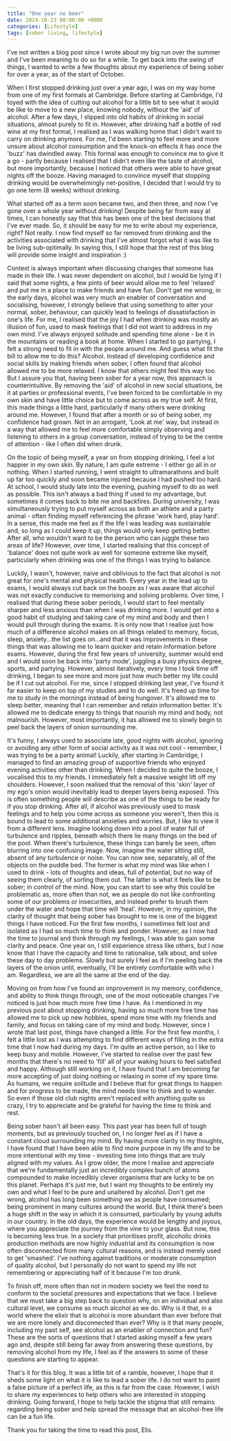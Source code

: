 ```yaml
---
title: "One year no beer"
date: 2024-10-23 00:00:00 +0000
categories: [Lifestyle]
tags: [sober living, lifestyle]
---
```


I've not written a blog post since I wrote about my big run over the summer and I've been meaning to do so for a while. To get back into the swing of things, I wanted to write a few thoughts about my experience of being sober for over a year, as of the start of October.


When I first stopped drinking just over a year ago, I was on my way home from one of my first formals at Cambridge. Before starting at Cambridge, I'd toyed with the idea of cutting out alcohol for a little bit to see what it would be like to move to a new place, knowing nobody, without the 'aid' of alcohol. After a few days, I slipped into old habits of drinking in social situations, almost purely to fit in. However, after drinking half a bottle of red wine at my first formal, I realised as I was walking home that I didn't want to carry on drinking anymore. For me, I'd been starting to feel more and more unsure about alcohol consumption and the knock-on effects it has once the 'buzz' has dwindled away. This formal was enough to convince me to give it a go - partly because I realised that I didn't even like the taste of alcohol, but more importantly, because I noticed that others were able to have great nights off the booze. Having managed to convince myself that stopping drinking would be overwhelmingly net-positive, I decided that I would try to go one term (8 weeks) without drinking. 


What started off as a term soon became two, and then three, and now I've gone over a whole year without drinking! Despite being far from easy at times, I can honestly say that this has been one of the best decisions that I've ever made. So, it should be easy for me to write about my experience, right? Not really. I now find myself so far removed from drinking and the activities associated with drinking that I've almost forgot what it was like to be living sub-optimally. In saying this, I still hope that the rest of this blog will provide some insight and inspiration :)


Context is always important when discussing changes that someone has made in their life. I was never dependent on alcohol, but I would be lying if I said that some nights, a few pints of beer would allow me to feel 'relaxed' and put me in a place to make friends and have fun. Don't get me wrong, in the early days, alcohol was very much an enabler of conversation and socialising, however, I strongly believe that using something to alter your normal, sober, behaviour, can quickly lead to feelings of dissatisfaction in one's life. For me, I realised that the joy I had when drinking was mostly an illusion of fun, used to mask feelings that I did not want to address in my own mind. I've always enjoyed solitude and spending time alone - be it in the mountains or reading a book at home. When I started to go partying, I felt a strong need to fit in with the people around me. And guess what fit the bill to allow me to do this? Alcohol. Instead of developing confidence and social skills by making friends when sober, I often found that alcohol allowed me to be more relaxed. I know that others might feel this way too. But I assure you that, having been sober for a year now, this approach is counterintuitive. By removing the 'aid' of alcohol in new social situations, be it at parties or professional events, I've been forced to be comfortable in my own skin and have little choice but to come across as my true self. At first, this made things a little hard, particularly if many others were drinking around me. However, I found that after a month or so of being sober, my confidence had grown. Not in an arrogant, 'Look at me' way, but instead in a way that allowed me to feel more comfortable simply observing and listening to others in a group conversation, instead of trying to be the centre of attention - like I often did when drunk. 


On the topic of being myself, a year on from stopping drinking, I feel a lot happier in my own skin. By nature, I am quite extreme - I either go all in or nothing. When I started running, I went straight to ultramarathons and built up far too quickly and soon became injured because I had pushed too hard. At school, I would study late into the evening, pushing myself to do as well as possible. This isn't always a bad thing if used to my advantage, but sometimes it comes back to bite me and backfires. During university, I was simultaneously trying to put myself across as both an athlete and a party animal - often finding myself referencing the phrase 'work hard, play hard'. In a sense, this made me feel as if the life I was leading was sustainable and, so long as I could keep it up, things would only keep getting better. After all, who wouldn't want to be the person who can juggle these two areas of life? However, over time, I started realising that this concept of 'balance' does not quite work as well for someone extreme like myself, particularly when drinking was one of the things I was trying to balance. 


Luckily, I wasn't, however, naive and oblivious to the fact that alcohol is not great for one's mental and physical health. Every year in the lead up to exams, I would always cut back on the booze as I was aware that alcohol was not exactly conducive to memorising and solving problems. Over time, I realised that during these sober periods, I would start to feel mentally sharper and less anxious than when I was drinking more. I would get into a good habit of studying and taking care of my mind and body and then I would pull through during the exams. It is only now that I realise just how much of a difference alcohol makes on all things related to memory, focus, sleep, anxiety...the list goes on...and that it was improvements in these things that was allowing me to learn quicker and retain information before exams. However, during the first few years of university, summer would end and I would soon be back into 'party mode', juggling a busy physics degree, sports, and partying. However, almost iteratively, every time I took time off drinking, I began to see more and more just how much better my life could be if I cut out alcohol. For me, since I stopped drinking last year, I've found it far easier to keep on top of my studies and to do well. It's freed up time for me to study in the mornings instead of being hungover. It's allowed me to sleep better, meaning that I can remember and retain information better. It's allowed me to dedicate energy to things that nourish my mind and body, not malnourish. However, most importantly, it has allowed me to slowly begin to peel back the layers of onion surrounding me.


It's funny, I always used to associate late, good nights with alcohol, ignoring or avoiding any other form of social activity as it was not cool - remember, I was trying to be a party animal! Luckily, after starting in Cambridge, I managed to find an amazing group of supportive friends who enjoyed evening activities other than drinking. When I decided to quite the booze, I vocalised this to my friends. I immediately felt a massive weight lift off my shoulders. However, I soon realised that the removal of this 'skin' layer of my ego's onion would inevitably lead to deeper layers being exposed. This is often something people will describe as one of the things to be ready for if you stop drinking. After all, if alcohol was previously used to mask feelings and to help you come across as someone you weren't, then this is bound to lead to some additional anxieties and worries. But, I like to view it from a different lens. Imagine looking down into a pool of water full of turbulence and ripples, beneath which there lie many things on the bed of the pool. When there's turbulence, these things can barely be seen, often blurring into one confusing image. Now, imagine the water sitting still, absent of any turbulence or noise. You can now see, separately, all of the objects on the puddle bed. The former is what my mind was like when I used to drink - lots of thoughts and ideas, full of potential, but no way of seeing them clearly, of sorting them out. The latter is what it feels like to be sober; in control of the mind. Now, you can start to see why this could be problematic as, more often than not, we as people do not like confronting some of our problems or insecurities, and instead prefer to brush them under the water and hope that time will 'heal'. However, in my opinion, the clarity of thought that being sober has brought to me is one of the biggest things I have noticed. For the first few months, I sometimes felt lost and isolated as I had so much time to think and ponder. However, as I now had the time to journal and think through my feelings, I was able to gain some clarity and peace. One year on, I still experience stress like others, but I now know that I have the capacity and time to rationalise, talk about, and solve these day to day problems. Slowly but surely I feel as if I'm peeling back the layers of the onion until, eventually, I'll be entirely comfortable with who I am. Regardless, we are all the same at the end of the day. 


Moving on from how I've found an improvement in my memory, confidence, and ability to think things through, one of the most noticeable changes I've noticed is just how much more free time I have. As I mentioned in my previous post about stopping drinking, having so much more free time has allowed me to pick up new hobbies, spend more time with my friends and family, and focus on taking care of my mind and body. However, since I wrote that last post, things have changed a little. For the first few months, I felt a little lost as I was attempting to find different ways of filling in the extra time that I now had during my days. I'm quite an active person, so I like to keep busy and mobile. However, I've started to realise over the past few months that there's no need to 'fill' all of your waking hours to feel satisfied and happy. Although still working on it, I have found that I am becoming far more accepting of just doing nothing or relaxing in some of my spare time. As humans, we require solitude and I believe that for great things to happen and for progress to be made, the mind needs time to think and to wander. So even if those old club nights aren't replaced with anything quite so crazy, I try to appreciate and be grateful for having the time to think and rest. 


Being sober hasn't all been easy. This past year has been full of tough moments, but as previously touched on, I no longer feel as if I have a constant cloud surrounding my mind. By having more clarity in my thoughts, I have found that I have been able to find more purpose in my life and to be more intentional with my time - investing time into things that are truly aligned with my values. As I grow older, the more I realise and appreciate that we're fundamentally just an incredibly complex bunch of atoms compounded to make incredibly clever organisms that are lucky to be on this planet. Perhaps it's just me, but I want my thoughts to be entirely my own and what I feel to be pure and unaltered by alcohol. Don't get me wrong, alcohol has long been something we as people have consumed; being prominent in many cultures around the world. But, I think there's been a huge shift in the way in which it is consumed, particularly by young adults in our country. In the old days, the experience would be lengthy and joyous, where you appreciate the journey from the vine to your glass. But now, this is becoming less true. In a society that prioritises profit, alcoholic drinks production methods are now highly industrial and its consumption is now often disconnected from many cultural reasons, and is instead merely used to get 'smashed'. I've nothing against traditions or moderate consumption of quality alcohol, but I personally do not want to spend my life not remembering or appreciating half of it because I'm too drunk. 


To finish off, more often than not in modern society we feel the need to conform to the societal pressures and expectations that we face. I believe that we must take a big step back to question why, on an individual and also cultural level, we consume as much alcohol as we do. Why is it that, in a world where the elixir that is alcohol is more abundant than ever before that we are more lonely and disconnected than ever? Why is it that many people, including my past self, see alcohol as an enabler of connection and fun? These are the sorts of questions that I started asking myself a few years ago and, despite still being far away from answering these questions, by removing alcohol from my life, I feel as if the answers to some of these questions are starting to appear. 


That's it for this blog. It was a little bit of a ramble, however, I hope that it sheds some light on what it is like to lead a sober life. I do not want to paint a false picture of a perfect life, as this is far from the case. However, I wish to share my experiences to help others who are interested in stopping drinking. Going forward, I hope to help tackle the stigma that still remains regarding being sober and help spread the message that an alcohol-free life can be a fun life. 	


Thank you for taking the time to read this post, Elis.